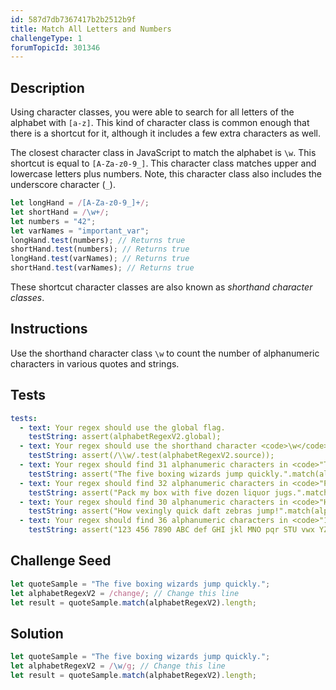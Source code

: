 ```yaml
---
id: 587d7db7367417b2b2512b9f
title: Match All Letters and Numbers
challengeType: 1
forumTopicId: 301346
---
```


## Description

<section id='description'>

Using character classes, you were able to search for all letters of the alphabet with `[a-z]`. This kind of character class is common enough that there is a shortcut for it, although it includes a few extra characters as well.

The closest character class in JavaScript to match the alphabet is `\w`. This shortcut is equal to `[A-Za-z0-9_]`. This character class matches upper and lowercase letters plus numbers. Note, this character class also includes the underscore character (`_`).

```js
let longHand = /[A-Za-z0-9_]+/;
let shortHand = /\w+/;
let numbers = "42";
let varNames = "important_var";
longHand.test(numbers); // Returns true
shortHand.test(numbers); // Returns true
longHand.test(varNames); // Returns true
shortHand.test(varNames); // Returns true
```

These shortcut character classes are also known as <dfn>shorthand character classes</dfn>.

</section>

## Instructions

<section id='instructions'>

Use the shorthand character class `\w` to count the number of alphanumeric characters in various quotes and strings.

</section>

## Tests

<section id='tests'>

```yml
tests:
  - text: Your regex should use the global flag.
    testString: assert(alphabetRegexV2.global);
  - text: Your regex should use the shorthand character <code>\w</code> to match all characters which are alphanumeric.
    testString: assert(/\\w/.test(alphabetRegexV2.source));
  - text: Your regex should find 31 alphanumeric characters in <code>"The five boxing wizards jump quickly."</code>
    testString: assert("The five boxing wizards jump quickly.".match(alphabetRegexV2).length === 31);
  - text: Your regex should find 32 alphanumeric characters in <code>"Pack my box with five dozen liquor jugs."</code>
    testString: assert("Pack my box with five dozen liquor jugs.".match(alphabetRegexV2).length === 32);
  - text: Your regex should find 30 alphanumeric characters in <code>"How vexingly quick daft zebras jump!"</code>
    testString: assert("How vexingly quick daft zebras jump!".match(alphabetRegexV2).length === 30);
  - text: Your regex should find 36 alphanumeric characters in <code>"123 456 7890 ABC def GHI jkl MNO pqr STU vwx YZ."</code>
    testString: assert("123 456 7890 ABC def GHI jkl MNO pqr STU vwx YZ.".match(alphabetRegexV2).length === 36);

```

</section>

## Challenge Seed

<section id='challengeSeed'>

<div id='js-seed'>

```js
let quoteSample = "The five boxing wizards jump quickly.";
let alphabetRegexV2 = /change/; // Change this line
let result = quoteSample.match(alphabetRegexV2).length;
```

</div>

</section>

## Solution

<section id='solution'>

```js
let quoteSample = "The five boxing wizards jump quickly.";
let alphabetRegexV2 = /\w/g; // Change this line
let result = quoteSample.match(alphabetRegexV2).length;
```

</section>
